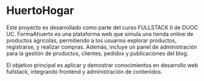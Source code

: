 # HuertoHogar

Este proyecto es desarrollado como parte del curso FULLSTACK II de DUOC UC. FormaAhuerto es una plataforma web que simula una tienda online de productos agrícolas, permitiendo a los usuarios explorar productos, registrarse, y realizar compras. Además, incluye un panel de administración para la gestión de productos, clientes, pedidos y publicaciones del blog.

El objetivo principal es aplicar y demostrar conocimientos en desarrollo web fullstack, integrando frontend y administración de contenidos.
# 

